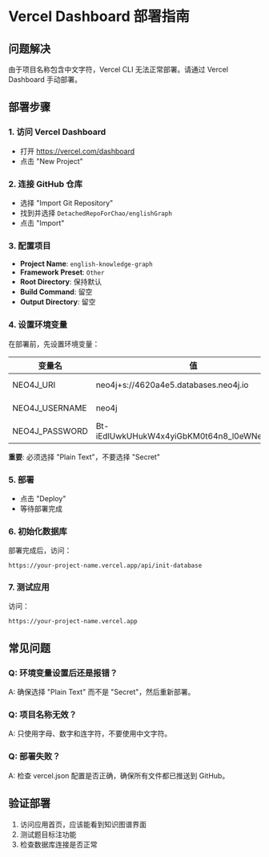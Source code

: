 # Vercel Dashboard 部署指南

## 问题解决
由于项目名称包含中文字符，Vercel CLI 无法正常部署。请通过 Vercel Dashboard 手动部署。

## 部署步骤

### 1. 访问 Vercel Dashboard
- 打开 https://vercel.com/dashboard
- 点击 "New Project"

### 2. 连接 GitHub 仓库
- 选择 "Import Git Repository"
- 找到并选择 `DetachedRepoForChao/englishGraph`
- 点击 "Import"

### 3. 配置项目
- **Project Name**: `english-knowledge-graph`
- **Framework Preset**: `Other`
- **Root Directory**: 保持默认
- **Build Command**: 留空
- **Output Directory**: 留空

### 4. 设置环境变量
在部署前，先设置环境变量：

| 变量名 | 值 | 类型 |
|--------|-----|------|
| NEO4J_URI | neo4j+s://4620a4e5.databases.neo4j.io | Plain Text |
| NEO4J_USERNAME | neo4j | Plain Text |
| NEO4J_PASSWORD | Bt-iEdlUwkUHukW4x4yiGbKM0t64n8_l0eWNeN_IwSE | Plain Text |

**重要**: 必须选择 "Plain Text"，不要选择 "Secret"

### 5. 部署
- 点击 "Deploy"
- 等待部署完成

### 6. 初始化数据库
部署完成后，访问：
```
https://your-project-name.vercel.app/api/init-database
```

### 7. 测试应用
访问：
```
https://your-project-name.vercel.app
```

## 常见问题

### Q: 环境变量设置后还是报错？
A: 确保选择 "Plain Text" 而不是 "Secret"，然后重新部署。

### Q: 项目名称无效？
A: 只使用字母、数字和连字符，不要使用中文字符。

### Q: 部署失败？
A: 检查 vercel.json 配置是否正确，确保所有文件都已推送到 GitHub。

## 验证部署
1. 访问应用首页，应该能看到知识图谱界面
2. 测试题目标注功能
3. 检查数据库连接是否正常
